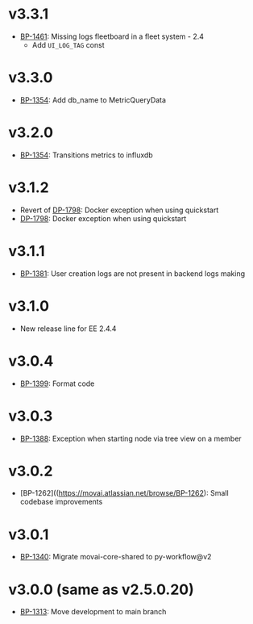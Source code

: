 # v3.3.1
- [BP-1461](https://movai.atlassian.net/browse/BP-1461): Missing logs fleetboard in a fleet system - 2.4
  - Add `UI_LOG_TAG` const

# v3.3.0
- [BP-1354](https://movai.atlassian.net/browse/BP-1354): Add db_name to MetricQueryData

# v3.2.0
- [BP-1354](https://movai.atlassian.net/browse/BP-1354): Transitions metrics to influxdb

# v3.1.2
- Revert of [DP-1798](https://movai.atlassian.net/browse/DP-1798): Docker exception when using quickstart
- [DP-1798](https://movai.atlassian.net/browse/DP-1798): Docker exception when using quickstart

# v3.1.1
- [BP-1381](https://movai.atlassian.net/browse/BP-1381): User creation logs are not present in backend logs making

# v3.1.0
- New release line for EE 2.4.4

# v3.0.4
- [BP-1399](https://movai.atlassian.net/browse/BP-1399): Format code

# v3.0.3
- [BP-1388](https://movai.atlassian.net/browse/BP-1388): Exception when starting node via tree view on a member

# v3.0.2
- [BP-1262]((https://movai.atlassian.net/browse/BP-1262): Small codebase improvements

# v3.0.1
- [BP-1340](https://movai.atlassian.net/browse/BP-1340): Migrate movai-core-shared to py-workflow@v2

# v3.0.0 (same as v2.5.0.20)
- [BP-1313](https://movai.atlassian.net/browse/BP-1313): Move development to main branch
